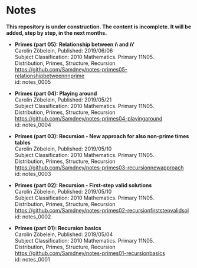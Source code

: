 # Notes

**This repository is under construction. The content is incomplete. It will be added, step by step, in the next months.**    

* **Primes (part 05): Relationship between n̄ and n̄'**  
Carolin Zöbelein, Published: 2019/06/06  
Subject Classification: 2010 Mathematics. Primary 11N05.  
Distribution, Primes, Structure, Recursion  
https://github.com/Samdney/notes-primes05-relationshipbetweennnprime  
id: notes_0005  

* **Primes (part 04): Playing around**  
Carolin Zöbelein, Published: 2019/05/21  
Subject Classification: 2010 Mathematics. Primary 11N05.  
Distribution, Primes, Structure, Recursion  
https://github.com/Samdney/notes-primes04-playingaround  
id: notes_0004  

* **Primes (part 03): Recursion - New approach for also non-prime times tables**  
Carolin Zöbelein, Published: 2019/05/10  
Subject Classification: 2010 Mathematics. Primary 11N05.  
Distribution, Primes, Structure, Recursion  
https://github.com/Samdney/notes-primes03-recursionnewapproach  
id: notes_0003  

* **Primes (part 02): Recursion - First-step valid solutions**  
Carolin Zöbelein, Published: 2019/05/10  
Subject Classification: 2010 Mathematics. Primary 11N05.  
Distribution, Primes, Structure, Recursion  
https://github.com/Samdney/notes-primes02-recursionfirststepvalidsol  
id: notes_0002  

* **Primes (part 01): Recursion basics**  
Carolin Zöbelein, Published: 2019/05/04  
Subject Classification: 2010 Mathematics. Primary 11N05.  
Distribution, Primes, Structure, Recursion  
https://github.com/Samdney/notes-primes01-recursionbasics    
id: notes_0001  




